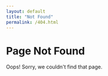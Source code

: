 ```yaml
---
layout: default
title: "Not Found"
permalink: /404.html
---
```


# Page Not Found

Oops! Sorry, we couldn't find that page.

